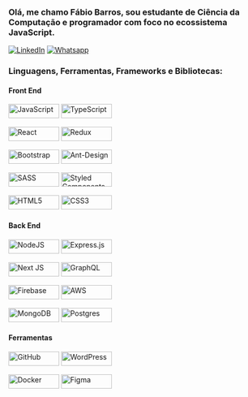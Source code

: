 ### Olá, me chamo Fábio Barros, sou estudante de Ciência da Computação e programador com foco no ecossistema JavaScript.

[![LinkedIn](https://img.shields.io/badge/LinkedIn-0077B5?style=for-the-badge&logo=linkedin&logoColor=white)](https://www.linkedin.com/in/fabiobarrosr/)
[![Whatsapp](https://img.shields.io/badge/WhatsApp-25D366?style=for-the-badge&logo=whatsapp&logoColor=white)](https://api.whatsapp.com/send/?phone=81997261308)


### Linguagens, Ferramentas, Frameworks e Bibliotecas:


#### Front End
<img alt="JavaScript" width="100px" height="28px" src="https://img.shields.io/badge/javascript-%23323330.svg?&style=for-the-badge&logo=javascript&logoColor=%23F7DF1E"/> <img alt="TypeScript" width="100px" height="28px"  src="https://img.shields.io/badge/typescript-%23007ACC.svg?&style=for-the-badge&logo=typescript&logoColor=white"/>

<img alt="React" width="100px" height="28px"  src="https://img.shields.io/badge/react-%2320232a.svg?&style=for-the-badge&logo=react&logoColor=%2361DAFB"/> <img alt="Redux" width="100px" height="28px"  src="https://img.shields.io/badge/redux-%23593d88.svg?&style=for-the-badge&logo=redux&logoColor=white"/>

<img alt="Bootstrap" width="100px" height="28px"  src="https://img.shields.io/badge/bootstrap-%23563D7C.svg?&style=for-the-badge&logo=bootstrap&logoColor=white"/> <img alt="Ant-Design" width="100px" height="28px"  src="https://img.shields.io/badge/-AntDesign-%230170FE?&style=for-the-badge&logo=ant-design&logoColor=white"/>

<img alt="SASS" width="100px" height="28px"  src="https://img.shields.io/badge/SASS-hotpink.svg?&style=for-the-badge&logo=SASS&logoColor=white"/> <img alt="Styled Components" width="100px" height="28px"  src="https://img.shields.io/badge/styled--components-DB7093?style=for-the-badge&logo=styled-components&logoColor=white"/>

<img alt="HTML5" width="100px" height="28px"  src="https://img.shields.io/badge/html5-%23E34F26.svg?&style=for-the-badge&logo=html5&logoColor=white"/> <img alt="CSS3" width="100px" height="28px"  src="https://img.shields.io/badge/css3-%231572B6.svg?&style=for-the-badge&logo=css3&logoColor=white"/>


#### Back End
<img alt="NodeJS" width="100px" height="28px"  src="https://img.shields.io/badge/node.js-%2343853D.svg?&style=for-the-badge&logo=node.js&logoColor=white"/> <img alt="Express.js" width="100px" height="28px"  src="https://img.shields.io/badge/express.js-%23404d59.svg?&style=for-the-badge"/>

<img alt="Next JS" width="100px" height="28px"  src="https://img.shields.io/badge/nextjs-%23000000.svg?&style=for-the-badge&logo=next.js&logoColor=white"/> <img alt="GraphQL" width="100px" height="28px"  src="https://img.shields.io/badge/-GraphQL-E10098?style=for-the-badge&logo=graphql"/>

<img alt="Firebase" width="100px" height="28px"  src="https://img.shields.io/badge/firebase-%23039BE5.svg?&style=for-the-badge&logo=firebase"/> <img alt="AWS" width="100px" height="28px"  src="https://img.shields.io/badge/AWS-%23FF9900.svg?&style=for-the-badge&logo=amazon-aws&logoColor=white"/>

<img alt="MongoDB" width="100px" height="28px"  src ="https://img.shields.io/badge/MongoDB-%234ea94b.svg?&style=for-the-badge&logo=mongodb&logoColor=white"/> <img alt="Postgres" width="100px" height="28px"  src ="https://img.shields.io/badge/postgres-%23316192.svg?&style=for-the-badge&logo=postgresql&logoColor=white"/>

#### Ferramentas
<img alt="GitHub" width="100px" height="28px"  src="https://img.shields.io/badge/github-%23121011.svg?&style=for-the-badge&logo=github&logoColor=white"/> <img alt="WordPress" width="100px" height="28px"  src="https://img.shields.io/badge/WordPress-%23117AC9.svg?&style=for-the-badge&logo=WordPress&logoColor=white"/>

<img alt="Docker" width="100px" height="28px"  src="https://img.shields.io/badge/docker-%230db7ed.svg?&style=for-the-badge&logo=docker&logoColor=white"/> <img alt="Figma" width="100px" height="28px"  src="https://img.shields.io/badge/figma-%23F24E1E.svg?&style=for-the-badge&logo=figma&logoColor=white"/>


